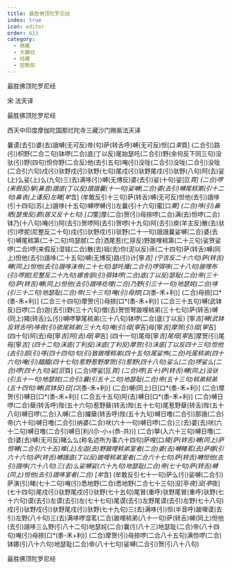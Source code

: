 ```yaml
---
title: 最胜佛顶陀罗尼经
index: true
icon: editor
order: 613
category:
  - 佛藏
  - 大藏经
  - 经藏
  - 密教部
---
```


  最胜佛顶陀罗尼经  

宋 法天译  

最胜佛顶陀罗尼经  

西天中印度摩伽陀国那烂陀寺三藏沙门赐紫法天译  

曩谟(去引)婆(去)誐嚩(无可反)帝(句)萨(转舌呼)嚩(无可反)怛[口*束*頁] (二合引)路(引)枳野(二合二句)钵啰(二合)底(丁以反)尾始瑟吒(二合引)野(余何反下同三句)没驮(引)野(四句)怛你野(二合反)他(去引五句)唵(引)没咙(二合引)没咙(二合引)没咙(二合引六句)戍(引)驮野戍(引)驮野(七句)尾戍(引)驮野尾戍(引)驮野(八句)阿(去)娑(上)么娑(上)么(九句)三(去)满哆(引)嚩(无博反)婆(去引)娑(十句)娑[叵*頁] (二合)啰(来假反)拏(鼻音)誐底(丁以反)誐誐曩(十一句)娑嚩(二合)婆(去引)嚩尾秫第(引十二句)鼻诜(上谨反)左睹[牟*含] (牟敢反引十三句)萨(转舌)嚩(无可反)怛他(去引)誐哆(引十四句)苏(上)誐哆(十五句)嚩啰嚩(引)左曩(引十六句)蜜[口*栗] (二合)哆(引)鼻晒(瑟曳反)罽(居又反十七句) [口*栗]摩(二合)贺(引)母捺啰(二合)满(去)怛啰(二合)钵乃(十八句)唵(引)阿(去引)贺啰阿(去引)贺啰(十九句)阿(去引)庾(羊主反)散(去)驮(引)啰抳(尼整反二十句)戍(引)驮野戍(引)驮野(二十一句)誐誐曩娑嚩(二合)婆(去引)嚩尾秫第(二十二句)坞瑟腻(二合)洒尾惹(仁拶反)野跛哩秫第(二十三句)娑贺娑啰(二合)啰(来假反)湿铭(二合)散(去)祖(去)你(泥以反)谛(二十四句)萨(转舌)嚩(同上)怛他(去引)誐哆(二十五句)嚩(无博反)路(引)计[寧*吉] (宁吉反二十六句)萨(转舌)嚩(同上)怛他(去引)誐哆沫帝(二十七句)瑟吒播(二合引)啰弭哆(二十八句)跛哩布(引)啰抳(尼整反二十九句)娜舍部(引)弭钵啰(二合)底(丁以反)瑟耻(二合)帝(三十句)萨(转舌)嚩(同上)怛他(去引)誐哆纥哩(二合)乃野(引三十一句)地瑟姹(二合)哆(引三十二句)地瑟耻(二合)帝(三十三句)唵(引)母捺[口*(黍-禾+利)] (二合)母捺[口*(黍-禾+利)] (二合三十四句)摩贺(引)母捺[口*(黍-禾+利)] (二合三十五句)嚩(武钵反)日啰(二合)迦(去引)野(三十六句)僧(去)贺怛弩跛哩秫弟(三十七句)萨(转舌)嚩(同上)羯(转舌)么(引)嚩啰拏尾秫弟(三十八句)钵啰(二合)底(丁以反) [寧*吉]嚩(武钵反转舌呼)哆夜(引)欲尾秫弟(三十九句)唵(引)母[寧*吉]母[寧*吉]摩贺(引)母[寧*吉] (四十句)阿(去)母[寧*吉]阿(去)母[寧*吉] (四十一句)尾母[寧*吉]尾母[寧*吉]摩贺(引)尾母[寧*吉] (四十二句)沫底(丁利反)沫底(丁利反)摩贺(引)沫底(丁以反四十三句)怛他(去引)部(引)哆(四十四句)句(引)致跛哩秫弟(四十五句)尾娑怖(二合)吒尾秫弟(四十六句)唵(引)醯醯(四十七句)惹野惹野摩贺(引)惹野(四十八句)娑么(二合)啰娑么(二合)啰(四十九句)娑[叵*頁] (二合)啰娑[叵*頁] (二合)啰(五十)萨(转舌)嚩(同上)没驮(引五十一句)地瑟姹(二合引)曩(引五十二句)地瑟耻(二合)帝(五十三句)秫弟秫弟(五十四句)嚩(武钵反)日[口*(黍-禾+利)] (二合)嚩(同上)日[口*(黍-禾+利)] (二合)摩贺(引)嚩日[口*(黍-禾+利)] (二合五十五句)阿(去)嚩日[口*(黍-禾+利)] (二合)嚩日啰(二合)蘖(转舌呼)陛(五十六句)惹野蘖(转舌)陛(五十七句)尾惹野蘖(转舌)陛(五十八句)嚩日啰(二合)入嚩(二合)攞蘖(转舌呼)陛(五十九句)嚩日噜(二合引)那誐(二合)帝(六十句)嚩日噜(二合引)纳婆(二合)吠(六十一句)嚩日啰(二合)三(去)婆(去)吠(六十二句)嚩日噜(二合引)嚩日[利/(尒-小+(恭-共))] (二合)拏(入六十三句)嚩日囕(二合)婆(去)嚩(无可反)睹么么(称名述所为事六十四句)萨哩[口*陵]萨(转舌)嚩(同上)萨怛嚩(二合引六十五)难(上)左迦(去)野跛哩秫弟室者(二合)婆(去)嚩睹茗(去)萨娜(引六十六句)萨(转舌)嚩誐底(丁以反)跛哩秫弟室者(二合六十七句)萨(转舌)嚩怛他(去引)誐哆(六十八句)三(去)么娑嚩娑(六十九句)地瑟耻(二合)帝(七十句)萨(转舌)嚩(同上)怛他(去引)誐哆室者(二合) [牟*含] (牟敢反引七十一句)萨么(引)娑嚩(二合引)萨演(引)睹(七十二句)唵(引)悉地野(二合)悉地野(二合七十三句)没[亭*夜]没[亭*夜] (七十四句)尾戍(引)驮野尾戍(引)驮野(七十五句)尾冒(重呼)驮野尾冒(重呼)驮野(七十六句)谟(去引)左谟(去引)左(七十七句)尾谟(去引)左野尾谟(去引)左野(七十八句)戍(引)驮野戍(引)驮野尾戍(引)驮野(七十九句)三(去)满哆(引)怛(半音呼)跛哩谟(去引)左野(八十句)三(去)满哆啰湿茗(二合)跛哩秫弟(八十一句)萨(转舌)嚩(同上)怛他(去引)誐哆三么野(引八十二句)地瑟姹(二合)曩(引八十三)地瑟耻(二合)帝(八十四句)唵(引)母捺[口*(黍-禾+利)] (二合)摩贺(引)母捺啰(二合八十五句)满怛啰(二合)钵娜(引八十六句)地瑟耻(二合)帝(八十七句)娑嚩(二合引)贺(引八十八句)  

最胜佛顶陀罗尼经  
